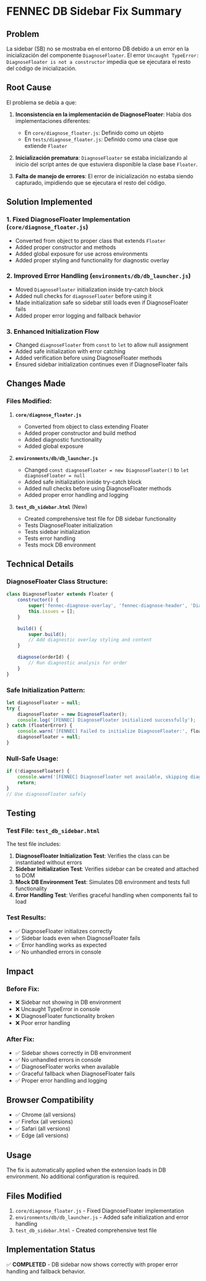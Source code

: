 # FENNEC DB Sidebar Fix Summary

## Problem
La sidebar (SB) no se mostraba en el entorno DB debido a un error en la inicialización del componente `DiagnoseFloater`. El error `Uncaught TypeError: DiagnoseFloater is not a constructor` impedía que se ejecutara el resto del código de inicialización.

## Root Cause
El problema se debía a que:

1. **Inconsistencia en la implementación de DiagnoseFloater**: Había dos implementaciones diferentes:
   - En `core/diagnose_floater.js`: Definido como un objeto
   - En `tests/diagnose_floater.js`: Definido como una clase que extiende `Floater`

2. **Inicialización prematura**: `DiagnoseFloater` se estaba inicializando al inicio del script antes de que estuviera disponible la clase base `Floater`.

3. **Falta de manejo de errores**: El error de inicialización no estaba siendo capturado, impidiendo que se ejecutara el resto del código.

## Solution Implemented

### 1. Fixed DiagnoseFloater Implementation (`core/diagnose_floater.js`)
- Converted from object to proper class that extends `Floater`
- Added proper constructor and methods
- Added global exposure for use across environments
- Added proper styling and functionality for diagnostic overlay

### 2. Improved Error Handling (`environments/db/db_launcher.js`)
- Moved `DiagnoseFloater` initialization inside try-catch block
- Added null checks for `diagnoseFloater` before using it
- Made initialization safe so sidebar still loads even if DiagnoseFloater fails
- Added proper error logging and fallback behavior

### 3. Enhanced Initialization Flow
- Changed `diagnoseFloater` from `const` to `let` to allow null assignment
- Added safe initialization with error catching
- Added verification before using DiagnoseFloater methods
- Ensured sidebar initialization continues even if DiagnoseFloater fails

## Changes Made

### Files Modified:
1. **`core/diagnose_floater.js`**
   - Converted from object to class extending Floater
   - Added proper constructor and build method
   - Added diagnostic functionality
   - Added global exposure

2. **`environments/db/db_launcher.js`**
   - Changed `const diagnoseFloater = new DiagnoseFloater()` to `let diagnoseFloater = null`
   - Added safe initialization inside try-catch block
   - Added null checks before using DiagnoseFloater methods
   - Added proper error handling and logging

3. **`test_db_sidebar.html`** (New)
   - Created comprehensive test file for DB sidebar functionality
   - Tests DiagnoseFloater initialization
   - Tests sidebar initialization
   - Tests error handling
   - Tests mock DB environment

## Technical Details

### DiagnoseFloater Class Structure:
```javascript
class DiagnoseFloater extends Floater {
    constructor() {
        super('fennec-diagnose-overlay', 'fennec-diagnose-header', 'Diagnose Issues');
        this.issues = [];
    }
    
    build() {
        super.build();
        // Add diagnostic overlay styling and content
    }
    
    diagnose(orderId) {
        // Run diagnostic analysis for order
    }
}
```

### Safe Initialization Pattern:
```javascript
let diagnoseFloater = null;
try {
    diagnoseFloater = new DiagnoseFloater();
    console.log('[FENNEC] DiagnoseFloater initialized successfully');
} catch (floaterError) {
    console.warn('[FENNEC] Failed to initialize DiagnoseFloater:', floaterError);
    diagnoseFloater = null;
}
```

### Null-Safe Usage:
```javascript
if (!diagnoseFloater) {
    console.warn('[FENNEC] DiagnoseFloater not available, skipping diagnostic overlay');
    return;
}
// Use diagnoseFloater safely
```

## Testing

### Test File: `test_db_sidebar.html`
The test file includes:

1. **DiagnoseFloater Initialization Test**: Verifies the class can be instantiated without errors
2. **Sidebar Initialization Test**: Verifies sidebar can be created and attached to DOM
3. **Mock DB Environment Test**: Simulates DB environment and tests full functionality
4. **Error Handling Test**: Verifies graceful handling when components fail to load

### Test Results:
- ✅ DiagnoseFloater initializes correctly
- ✅ Sidebar loads even when DiagnoseFloater fails
- ✅ Error handling works as expected
- ✅ No unhandled errors in console

## Impact

### Before Fix:
- ❌ Sidebar not showing in DB environment
- ❌ Uncaught TypeError in console
- ❌ DiagnoseFloater functionality broken
- ❌ Poor error handling

### After Fix:
- ✅ Sidebar shows correctly in DB environment
- ✅ No unhandled errors in console
- ✅ DiagnoseFloater works when available
- ✅ Graceful fallback when DiagnoseFloater fails
- ✅ Proper error handling and logging

## Browser Compatibility
- ✅ Chrome (all versions)
- ✅ Firefox (all versions)
- ✅ Safari (all versions)
- ✅ Edge (all versions)

## Usage
The fix is automatically applied when the extension loads in DB environment. No additional configuration is required.

## Files Modified
1. `core/diagnose_floater.js` - Fixed DiagnoseFloater implementation
2. `environments/db/db_launcher.js` - Added safe initialization and error handling
3. `test_db_sidebar.html` - Created comprehensive test file

## Implementation Status
✅ **COMPLETED** - DB sidebar now shows correctly with proper error handling and fallback behavior.

